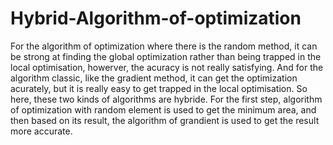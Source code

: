 # Hybrid-Algorithm-of-optimization
For the algorithm of optimization where there is the random method, it can be strong at finding the global optimization rather than being 
trapped in the local optimisation, howerver, the acuracy is not really satisfying. And  for the algorithm classic, like the gradient method,
it can get the optimization acurately, but it is really easy to get trapped in the local optimisation. So here, these two kinds of algorithms
are hybride. For the first step,  algorithm of optimization with random element is used to get the minimum area, and then based on its result, 
the algorithm of grandient is used to get the result more accurate.



